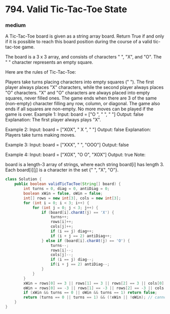 # 794. Valid Tic-Tac-Toe State
### medium
A Tic-Tac-Toe board is given as a string array board. Return True if and only if it is possible to reach this board position during the course of a valid tic-tac-toe game.

The board is a 3 x 3 array, and consists of characters " ", "X", and "O".  The " " character represents an empty square.

Here are the rules of Tic-Tac-Toe:

Players take turns placing characters into empty squares (" ").
The first player always places "X" characters, while the second player always places "O" characters.
"X" and "O" characters are always placed into empty squares, never filled ones.
The game ends when there are 3 of the same (non-empty) character filling any row, column, or diagonal.
The game also ends if all squares are non-empty.
No more moves can be played if the game is over.
Example 1:
Input: board = ["O  ", "   ", "   "]
Output: false
Explanation: The first player always plays "X".

Example 2:
Input: board = ["XOX", " X ", "   "]
Output: false
Explanation: Players take turns making moves.

Example 3:
Input: board = ["XXX", "   ", "OOO"]
Output: false

Example 4:
Input: board = ["XOX", "O O", "XOX"]
Output: true
Note:

board is a length-3 array of strings, where each string board[i] has length 3.
Each board[i][j] is a character in the set {" ", "X", "O"}.


```java
class Solution {
    public boolean validTicTacToe(String[] board) {
        int turns = 0, diag = 0, antiDiag = 0;
        boolean xWin = false, oWin = false;
        int[] rows = new int[3], cols = new int[3];
        for (int i = 0; i < 3; i++) {
            for (int j = 0; j < 3; j++) {
                if (board[i].charAt(j) == 'X') {
                    turns++;
                    rows[i]++;
                    cols[j]++;
                    if (i == j) diag++;
                    if (i + j == 2) antiDiag++;
                } else if (board[i].charAt(j) == 'O') {
                    turns--;
                    rows[i]--;
                    cols[j]--;
                    if (i == j) diag--;
                    if(i + j == 2) antiDiag--;
                }
            }
        }
        xWin = rows[0] == 3 || rows[1] == 3 || rows[2] == 3 || cols[0] == 3 || cols[1] == 3 || cols[2] == 3 || diag == 3 || antiDiag == 3;
        oWin = rows[0] == -3 || rows[1] == -3 || rows[2] == -3 || cols[0] == -3 || cols[1] == -3 || cols[2] == -3 || diag == -3 || antiDiag == -3;
        if (xWin && turns == 0 || oWin && turns == 1) return false;
        return (turns == 0 || turns == 1) && (!xWin || !oWin); // cannot both win and turns can only be 0 or 1
    } 
}
```
